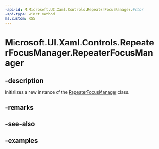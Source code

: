 ```yaml
---
-api-id: M:Microsoft.UI.Xaml.Controls.RepeaterFocusManager.#ctor
-api-type: winrt method
ms.custom: RS5
---
```


<!-- Method syntax.
public RepeaterFocusManager.RepeaterFocusManager()
-->

# Microsoft.UI.Xaml.Controls.RepeaterFocusManager.RepeaterFocusManager

## -description

Initializes a new instance of the [RepeaterFocusManager](repeaterfocusmanager.md) class.

## -remarks

## -see-also

## -examples

